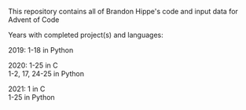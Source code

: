 This repository contains all of Brandon Hippe's code and input data for Advent of Code

Years with completed project(s) and languages:

2019: 1-18 in Python

2020: 1-25 in C\
      1-2, 17, 24-25 in Python

2021: 1 in C\
      1-25 in Python
